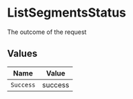 # ListSegmentsStatus

The outcome of the request


## Values

| Name      | Value     |
| --------- | --------- |
| `Success` | success   |